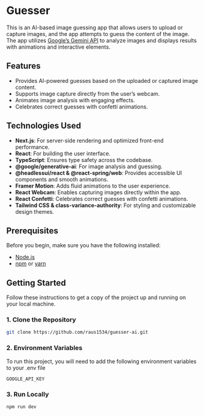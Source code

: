 # Guesser

This is an AI-based image guessing app that allows users to upload or capture images, and the app attempts to guess the content of the image. The app utilizes [Google’s Gemini API](https://ai.google.dev/gemini-api) to analyze images and displays results with animations and interactive elements.

## Features

- Provides AI-powered guesses based on the uploaded or captured image content.
- Supports image capture directly from the user’s webcam.
- Animates image analysis with engaging effects.
- Celebrates correct guesses with confetti animations.

## Technologies Used

- **Next.js**: For server-side rendering and optimized front-end performance.
- **React**: For building the user interface.
- **TypeScript**: Ensures type safety across the codebase.
- **@google/generative-ai**: For image analysis and guessing.
- **@headlessui/react & @react-spring/web**: Provides accessible UI components and smooth animations.
- **Framer Motion**: Adds fluid animations to the user experience.
- **React Webcam**: Enables capturing images directly within the app.
- **React Confetti**: Celebrates correct guesses with confetti animations.
- **Tailwind CSS & class-variance-authority**: For styling and customizable design themes.

## Prerequisites

Before you begin, make sure you have the following installed:

- [Node.js](https://nodejs.org/en/download/)
- [npm](https://www.npmjs.com/get-npm) or [yarn](https://yarnpkg.com/)

## Getting Started

Follow these instructions to get a copy of the project up and running on your local machine.

### 1. Clone the Repository

```bash
git clone https://github.com/raus1534/guesser-ai.git
```

### 2. Environment Variables

To run this project, you will need to add the following environment variables to your .env file

`GOOGLE_API_KEY`

### 3. Run Locally

```bash
npm run dev
```
